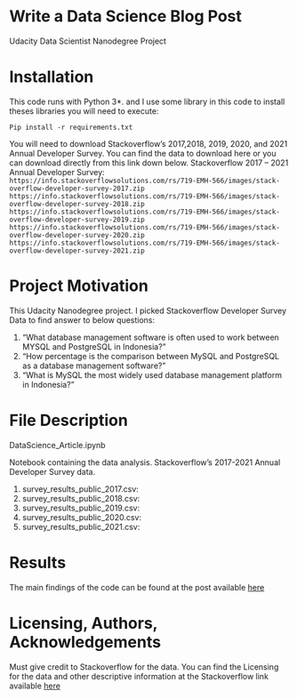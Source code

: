 # Write a Data Science Blog Post

Udacity Data Scientist Nanodegree Project

# Installation

This code runs with Python 3*. and I use some library in this code to install theses libraries you will need to execute:

``` 
Pip install -r requirements.txt
```

You will need to download Stackoverflow’s 2017,2018, 2019, 2020, and 2021 Annual Developer Survey. You can find the data to download here or you can download directly from this link down below.
Stackoverflow 2017 – 2021 Annual Developer Survey:
``` https://info.stackoverflowsolutions.com/rs/719-EMH-566/images/stack-overflow-developer-survey-2017.zip ```
``` https://info.stackoverflowsolutions.com/rs/719-EMH-566/images/stack-overflow-developer-survey-2018.zip ```
``` https://info.stackoverflowsolutions.com/rs/719-EMH-566/images/stack-overflow-developer-survey-2019.zip ```
``` https://info.stackoverflowsolutions.com/rs/719-EMH-566/images/stack-overflow-developer-survey-2020.zip ```
``` https://info.stackoverflowsolutions.com/rs/719-EMH-566/images/stack-overflow-developer-survey-2021.zip ```


# Project Motivation

This Udacity Nanodegree project. I picked Stackoverflow Developer Survey Data to find answer to below questions:

1.	“What database management software is often used to work between MYSQL and PostgreSQL in Indonesia?”
2.	“How percentage is the comparison between MySQL and PostgreSQL as a database management software?”
3.	“What is MySQL the most widely used database management platform in Indonesia?”

# File Description

DataScience_Article.ipynb

Notebook containing the data analysis.
Stackoverflow’s 2017-2021 Annual Developer Survey data.

1. survey_results_public_2017.csv:
2. survey_results_public_2018.csv:
3. survey_results_public_2019.csv:
4. survey_results_public_2020.csv:
5. survey_results_public_2021.csv:

# Results

The main findings of the code can be found at the post available [here](https://github.com/AhmadGilangArinanda/Data/blob/main/DataScience_BlogPost/Data%20Sciences%20Blog%20Post.ipynb)

# Licensing, Authors, Acknowledgements

Must give credit to Stackoverflow for the data. You can find the Licensing for the data and other descriptive information at the Stackoverflow link available [here](https://insights.stackoverflow.com/survey)

